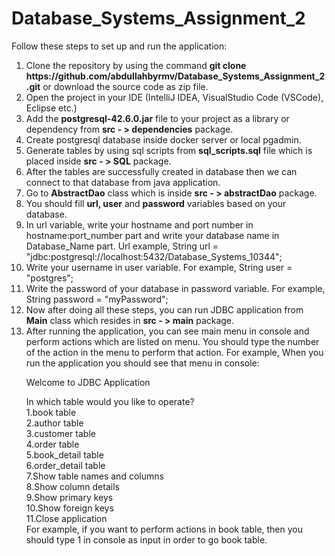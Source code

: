 # Database_Systems_Assignment_2

Follow these steps to set up and run the application:
<ol>
<li>
Clone the repository by using the command <b>git clone https://github.com/abdullahbyrmv/Database_Systems_Assignment_2.git</b> or download the source code as zip file.
</li>
<li>
Open the project in your IDE (IntelliJ IDEA, VisualStudio Code (VSCode), Eclipse etc.)
</li>
<li>
Add the <b>postgresql-42.6.0.jar</b> file to your project as a library or dependency from <b>src - > dependencies</b> package.
</li>
<li>
Create postgresql database inside docker server or local pgadmin. 
</li>
<li>
Generate tables by using sql scripts from <b>sql_scripts.sql</b> file which is placed inside <b>src - > SQL</b> package.
</li>
<li>
After the tables are successfully created in database then we can connect to that database from java application.
</li>
<li>
Go to <b>AbstractDao</b> class which is inside <b>src - > abstractDao</b> package.
</li>
<li>
You should fill <b>url, user</b> and <b>password</b> variables based on your database. 
</li>
<li>
In url variable, write your hostname and port number in hostname:port_number part and write your database name in Database_Name part. Url example, String url = "jdbc:postgresql://localhost:5432/Database_Systems_10344";
</li>
<li>
Write your username in user variable. For example, String user = "postgres";
</li>
<li>
Write the password of your database in password variable. For example, String password = "myPassword";
</li>
<li>
Now after doing all these steps, you can run JDBC application from <b>Main</b> class which resides in <b>src - > main</b> package.
</li>
<li>
After running the application, you can see main menu in console and perform actions which are listed on menu. You should type the number of the action in the menu to perform that action.
For example, When you run the application you should see that menu in console:

Welcome to JDBC Application

In which table would you like to operate?<br>
1.book table<br>
2.author table<br>
3.customer table<br>
4.order table<br>
5.book_detail table<br>
6.order_detail table<br>
7.Show table names and columns<br>
8.Show column details<br>
9.Show primary keys<br>
10.Show foreign keys<br>
11.Close application<br>
For example, if you want to perform actions in book table, then you should type 1 in console as input in order to go
book table.
</li>
</ol>
